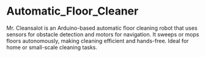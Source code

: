 # Automatic_Floor_Cleaner
Mr. Cleansalot is an Arduino-based automatic floor cleaning robot that uses sensors for obstacle detection and motors for navigation. It sweeps or mops floors autonomously, making cleaning efficient and hands-free. Ideal for home or small-scale cleaning tasks.
